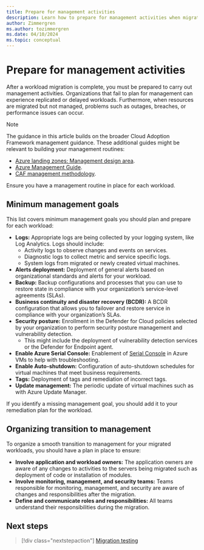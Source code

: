 ```yaml
---
title: Prepare for management activities
description: Learn how to prepare for management activities when migrating workloads to Azure with the Cloud Adoption Framework.
author: Zimmergren
ms.author: tozimmergren
ms.date: 04/10/2024
ms.topic: conceptual
---
```


# Prepare for management activities

After a workload migration is complete, you must be prepared to carry out management activities. Organizations that fail to plan for management can experience replicated or delayed workloads. Furthermore, when resources are migrated but not managed, problems such as outages, breaches, or performance issues can occur.

> [!NOTE]
> The guidance in this article builds on the broader Cloud Adoption Framework management guidance. These additional guides might be relevant to building your management routines:
>
> - [Azure landing zones: Management design area](/azure/cloud-adoption-framework/ready/landing-zone/design-area/management).
> - [Azure Management Guide](/azure/cloud-adoption-framework/manage/azure-management-guide/).
> - [CAF management methodology](/azure/cloud-adoption-framework/manage/).

Ensure you have a management routine in place for each workload.

## Minimum management goals

This list covers minimum management goals you should plan and prepare for each workload:

- **Logs:** Appropriate logs are being collected by your logging system, like Log Analytics. Logs should include:
  - Activity logs to observe changes and events on services.
  - Diagnostic logs to collect metric and service specific logs.
  - System logs from migrated or newly created virtual machines.
- **Alerts deployment:** Deployment of general alerts based on organizational standards and alerts for your workload.
- **Backup:** Backup configurations and processes that you can use to restore state in compliance with your organization’s service-level agreements (SLAs).
- **Business continuity and disaster recovery (BCDR):** A BCDR configuration that allows you to failover and restore service in compliance with your organization’s SLAs.
- **Security posture:** Enrollment in the Defender for Cloud policies selected by your organization to perform security posture management and vulnerability detection.
  - This might include the deployment of vulnerability detection services or the Defender for Endpoint agent.
- **Enable Azure Serial Console:** Enablement of [Serial Console](/troubleshoot/azure/virtual-machines/serial-console-overview) in Azure VMs to help with troubleshooting.
- **Enable Auto-shutdown:** Configuration of auto-shutdown schedules for virtual machines that meet business requirements.
- **Tags:** Deployment of tags and remediation of incorrect tags.
- **Update management:** The periodic update of virtual machines such as with Azure Update Manager.

If you identify a missing management goal, you should add it to your remediation plan for the workload.

## Organizing transition to management

To organize a smooth transition to management for your migrated workloads, you should have a plan in place to ensure:

- **Involve application and workload owners:** The application owners are aware of any changes to activities to the servers being migrated such as deployment of code or installation of modules.
- **Involve monitoring, management, and security teams:** Teams responsible for monitoring, management, and security are aware of changes and responsibilities after the migration.
- **Define and communicate roles and responsibilities:** All teams understand their responsibilities during the migration.

## Next steps

> [!div class="nextstepaction"]
> [Migration testing](./migration-test.md)